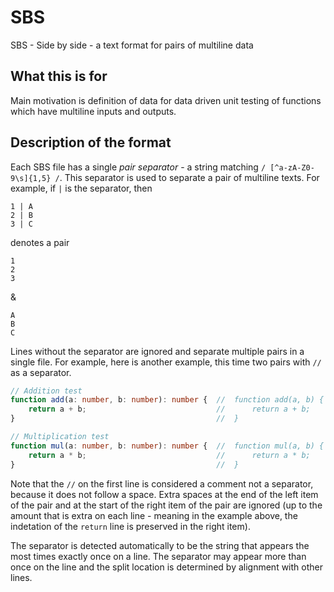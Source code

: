 # SBS
SBS - Side by side - a text format for pairs of multiline data

## What this is for
Main motivation is definition of data for data driven unit testing of functions which have multiline inputs and outputs.

## Description of the format
Each SBS file has a single *pair separator* - a string matching `/ [^a-zA-Z0-9\s]{1,5} /`. This separator is used to separate a pair of multiline texts. For example, if ` | ` is the separator, then

```
1 | A
2 | B
3 | C
```
denotes a pair

```
1
2
3
```
&

```
A
B
C
```

Lines without the separator are ignored and separate multiple pairs in a single file. For example, here is another example, this time two pairs with `//` as a separator.

```ts
// Addition test
function add(a: number, b: number): number {  //  function add(a, b) {
    return a + b;                             //      return a + b;
}                                             //  }

// Multiplication test
function mul(a: number, b: number): number {  //  function mul(a, b) {
    return a * b;                             //      return a * b;
}                                             //  }
```

Note that the `//` on the first line is considered a comment not a separator, because it does not follow a space. Extra spaces at the end of the left item of the pair and at the start of the right item of the pair are ignored (up to the amount that is extra on each line - meaning in the example above, the indetation of the `return` line is preserved in the right item).

The separator is detected automatically to be the string that appears the most times exactly once on a line. The separator may appear more than once on the line and the split location is determined by alignment with other lines.